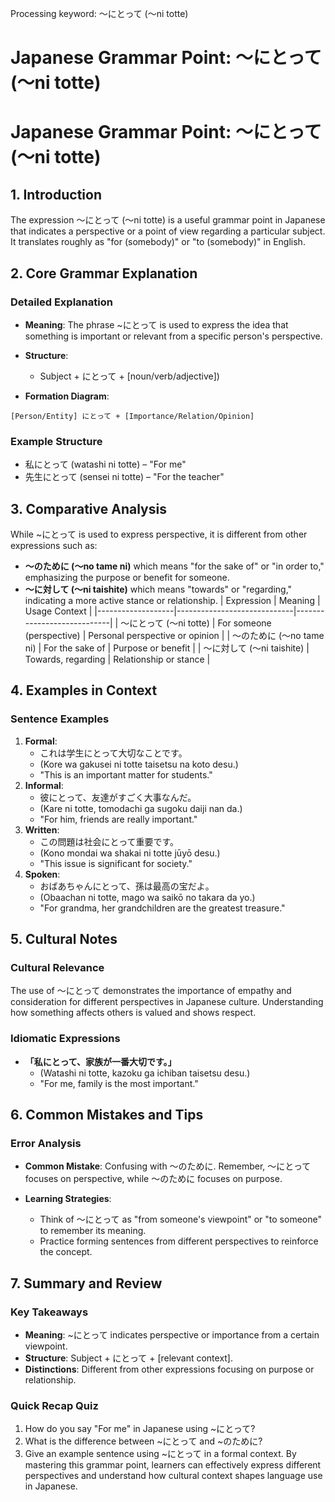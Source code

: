 Processing keyword: ～にとって (〜ni totte)
# Japanese Grammar Point: ～にとって (〜ni totte)
# Japanese Grammar Point: ～にとって (～ni totte)
## 1. Introduction
The expression ～にとって (～ni totte) is a useful grammar point in Japanese that indicates a perspective or a point of view regarding a particular subject. It translates roughly as "for (somebody)" or "to (somebody)" in English.
## 2. Core Grammar Explanation
### Detailed Explanation
- **Meaning**: The phrase ~にとって is used to express the idea that something is important or relevant from a specific person's perspective.
  
- **Structure**: 
  - Subject + にとって + [noun/verb/adjective])
  
- **Formation Diagram**:
```
[Person/Entity] にとって + [Importance/Relation/Opinion]
```
### Example Structure
- 私にとって (watashi ni totte) – "For me"
- 先生にとって (sensei ni totte) – "For the teacher"
## 3. Comparative Analysis
While ~にとって is used to express perspective, it is different from other expressions such as:
- **～のために (～no tame ni)** which means "for the sake of" or "in order to," emphasizing the purpose or benefit for someone.
- **～に対して (～ni taishite)** which means "towards" or "regarding," indicating a more active stance or relationship.
| Expression        | Meaning                      | Usage Context             |
|-------------------|-----------------------------|----------------------------|
| ～にとって (～ni totte) | For someone (perspective)    | Personal perspective or opinion |
| ～のために (～no tame ni) | For the sake of             | Purpose or benefit         |
| ～に対して (～ni taishite) | Towards, regarding          | Relationship or stance     |
## 4. Examples in Context
### Sentence Examples
1. **Formal**:
   - これは学生にとって大切なことです。
   - (Kore wa gakusei ni totte taisetsu na koto desu.)
   - "This is an important matter for students."
2. **Informal**:
   - 彼にとって、友達がすごく大事なんだ。
   - (Kare ni totte, tomodachi ga sugoku daiji nan da.)
   - "For him, friends are really important."
3. **Written**:
   - この問題は社会にとって重要です。
   - (Kono mondai wa shakai ni totte jūyō desu.)
   - "This issue is significant for society."
4. **Spoken**:
   - おばあちゃんにとって、孫は最高の宝だよ。
   - (Obaachan ni totte, mago wa saikō no takara da yo.)
   - "For grandma, her grandchildren are the greatest treasure."
## 5. Cultural Notes 
### Cultural Relevance
The use of ～にとって demonstrates the importance of empathy and consideration for different perspectives in Japanese culture. Understanding how something affects others is valued and shows respect.
### Idiomatic Expressions
- **「私にとって、家族が一番大切です。」**
  - (Watashi ni totte, kazoku ga ichiban taisetsu desu.)
  - "For me, family is the most important."
## 6. Common Mistakes and Tips
### Error Analysis
- **Common Mistake**: Confusing with ～のために. Remember, ～にとって focuses on perspective, while ～のために focuses on purpose.
  
- **Learning Strategies**: 
  - Think of ～にとって as "from someone's viewpoint" or "to someone" to remember its meaning.
  - Practice forming sentences from different perspectives to reinforce the concept.
## 7. Summary and Review
### Key Takeaways
- **Meaning**: ~にとって indicates perspective or importance from a certain viewpoint.
- **Structure**: Subject + にとって + [relevant context].
- **Distinctions**: Different from other expressions focusing on purpose or relationship.
### Quick Recap Quiz
1. How do you say "For me" in Japanese using ~にとって?
2. What is the difference between ~にとって and ~のために? 
3. Give an example sentence using ~にとって in a formal context.
By mastering this grammar point, learners can effectively express different perspectives and understand how cultural context shapes language use in Japanese.
